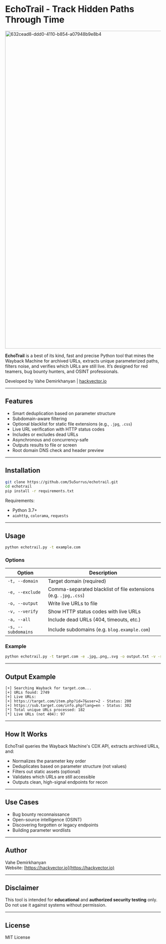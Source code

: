 # EchoTrail - Track Hidden Paths Through Time
<img width="1536" height="1024" alt="632cead8-ddd0-4110-b854-a07948b9e8b4" src="https://github.com/user-attachments/assets/71b37e30-c702-4828-a670-f7cc15d22bf7" />


**EchoTrail** is a best of its kind, fast and precise Python tool that mines the Wayback Machine for archived URLs, extracts unique parameterized paths, filters noise, and verifies which URLs are still live. It’s designed for red teamers, bug bounty hunters, and OSINT professionals.

Developed by Vahe Demirkhanyan | [hackvector.io](https://hackvector.io)

---

## Features

- Smart deduplication based on parameter structure
- Subdomain-aware filtering
- Optional blacklist for static file extensions (e.g., `.jpg`, `.css`)
- Live URL verification with HTTP status codes
- Includes or excludes dead URLs
- Asynchronous and concurrency-safe
- Outputs results to file or screen
- Root domain DNS check and header preview

---

## Installation

```bash
git clone https://github.com/5u5urrus/echotrail.git
cd echotrail
pip install -r requirements.txt
```

Requirements:
- Python 3.7+
- `aiohttp`, `colorama`, `requests`

---

## Usage

```bash
python echotrail.py -t example.com
```

### Options

| Option             | Description                                                  |
|-------------------|--------------------------------------------------------------|
| `-t, --domain`     | Target domain (required)                                     |
| `-e, --exclude`    | Comma-separated blacklist of file extensions (e.g. `.jpg,.css`) |
| `-o, --output`     | Write live URLs to file                                      |
| `-v, --verify`     | Show HTTP status codes with live URLs                        |
| `-a, --all`        | Include dead URLs (404, timeouts, etc.)                      |
| `-s, --subdomains` | Include subdomains (e.g. `blog.example.com`)                 |

### Example

```bash
python echotrail.py -t target.com -e .jpg,.png,.svg -o output.txt -v -s
```

---

## Output Example

```
[+] Searching Wayback for target.com...
[+] URLs found: 2749
[+] Live URLs:
[+] https://target.com/item.php?id=7&user=2 - Status: 200
[+] https://sub.target.com/info.php?lang=en - Status: 302
[*] Total unique URLs processed: 182
[*] Live URLs (not 404): 97
```

---

## How It Works

EchoTrail queries the Wayback Machine's CDX API, extracts archived URLs, and:

- Normalizes the parameter key order
- Deduplicates based on parameter structure (not values)
- Filters out static assets (optional)
- Validates which URLs are still accessible
- Outputs clean, high-signal endpoints for recon

---

## Use Cases

- Bug bounty reconnaissance
- Open-source intelligence (OSINT)
- Discovering forgotten or legacy endpoints
- Building parameter wordlists

---

## Author

Vahe Demirkhanyan  
Website: [https://hackvector.io](https://hackvector.io)  

---

## Disclaimer

This tool is intended for **educational** and **authorized security testing** only. Do not use it against systems without permission.

---

## License

MIT License

